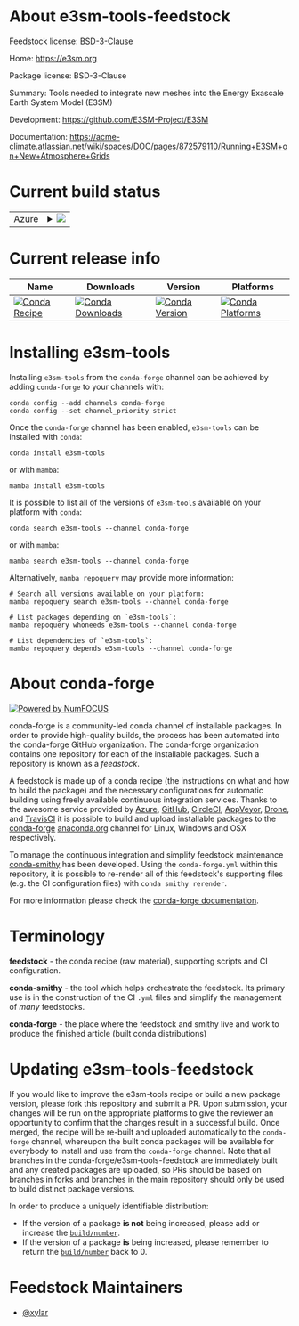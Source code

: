 About e3sm-tools-feedstock
==========================

Feedstock license: [BSD-3-Clause](https://github.com/conda-forge/e3sm-tools-feedstock/blob/main/LICENSE.txt)

Home: https://e3sm.org

Package license: BSD-3-Clause

Summary: Tools needed to integrate new meshes into the Energy Exascale Earth System Model (E3SM)

Development: https://github.com/E3SM-Project/E3SM

Documentation: https://acme-climate.atlassian.net/wiki/spaces/DOC/pages/872579110/Running+E3SM+on+New+Atmosphere+Grids

Current build status
====================


<table>
    
  <tr>
    <td>Azure</td>
    <td>
      <details>
        <summary>
          <a href="https://dev.azure.com/conda-forge/feedstock-builds/_build/latest?definitionId=23231&branchName=main">
            <img src="https://dev.azure.com/conda-forge/feedstock-builds/_apis/build/status/e3sm-tools-feedstock?branchName=main">
          </a>
        </summary>
        <table>
          <thead><tr><th>Variant</th><th>Status</th></tr></thead>
          <tbody><tr>
              <td>linux_64</td>
              <td>
                <a href="https://dev.azure.com/conda-forge/feedstock-builds/_build/latest?definitionId=23231&branchName=main">
                  <img src="https://dev.azure.com/conda-forge/feedstock-builds/_apis/build/status/e3sm-tools-feedstock?branchName=main&jobName=linux&configuration=linux%20linux_64_" alt="variant">
                </a>
              </td>
            </tr>
          </tbody>
        </table>
      </details>
    </td>
  </tr>
</table>

Current release info
====================

| Name | Downloads | Version | Platforms |
| --- | --- | --- | --- |
| [![Conda Recipe](https://img.shields.io/badge/recipe-e3sm--tools-green.svg)](https://anaconda.org/conda-forge/e3sm-tools) | [![Conda Downloads](https://img.shields.io/conda/dn/conda-forge/e3sm-tools.svg)](https://anaconda.org/conda-forge/e3sm-tools) | [![Conda Version](https://img.shields.io/conda/vn/conda-forge/e3sm-tools.svg)](https://anaconda.org/conda-forge/e3sm-tools) | [![Conda Platforms](https://img.shields.io/conda/pn/conda-forge/e3sm-tools.svg)](https://anaconda.org/conda-forge/e3sm-tools) |

Installing e3sm-tools
=====================

Installing `e3sm-tools` from the `conda-forge` channel can be achieved by adding `conda-forge` to your channels with:

```
conda config --add channels conda-forge
conda config --set channel_priority strict
```

Once the `conda-forge` channel has been enabled, `e3sm-tools` can be installed with `conda`:

```
conda install e3sm-tools
```

or with `mamba`:

```
mamba install e3sm-tools
```

It is possible to list all of the versions of `e3sm-tools` available on your platform with `conda`:

```
conda search e3sm-tools --channel conda-forge
```

or with `mamba`:

```
mamba search e3sm-tools --channel conda-forge
```

Alternatively, `mamba repoquery` may provide more information:

```
# Search all versions available on your platform:
mamba repoquery search e3sm-tools --channel conda-forge

# List packages depending on `e3sm-tools`:
mamba repoquery whoneeds e3sm-tools --channel conda-forge

# List dependencies of `e3sm-tools`:
mamba repoquery depends e3sm-tools --channel conda-forge
```


About conda-forge
=================

[![Powered by
NumFOCUS](https://img.shields.io/badge/powered%20by-NumFOCUS-orange.svg?style=flat&colorA=E1523D&colorB=007D8A)](https://numfocus.org)

conda-forge is a community-led conda channel of installable packages.
In order to provide high-quality builds, the process has been automated into the
conda-forge GitHub organization. The conda-forge organization contains one repository
for each of the installable packages. Such a repository is known as a *feedstock*.

A feedstock is made up of a conda recipe (the instructions on what and how to build
the package) and the necessary configurations for automatic building using freely
available continuous integration services. Thanks to the awesome service provided by
[Azure](https://azure.microsoft.com/en-us/services/devops/), [GitHub](https://github.com/),
[CircleCI](https://circleci.com/), [AppVeyor](https://www.appveyor.com/),
[Drone](https://cloud.drone.io/welcome), and [TravisCI](https://travis-ci.com/)
it is possible to build and upload installable packages to the
[conda-forge](https://anaconda.org/conda-forge) [anaconda.org](https://anaconda.org/)
channel for Linux, Windows and OSX respectively.

To manage the continuous integration and simplify feedstock maintenance
[conda-smithy](https://github.com/conda-forge/conda-smithy) has been developed.
Using the ``conda-forge.yml`` within this repository, it is possible to re-render all of
this feedstock's supporting files (e.g. the CI configuration files) with ``conda smithy rerender``.

For more information please check the [conda-forge documentation](https://conda-forge.org/docs/).

Terminology
===========

**feedstock** - the conda recipe (raw material), supporting scripts and CI configuration.

**conda-smithy** - the tool which helps orchestrate the feedstock.
                   Its primary use is in the construction of the CI ``.yml`` files
                   and simplify the management of *many* feedstocks.

**conda-forge** - the place where the feedstock and smithy live and work to
                  produce the finished article (built conda distributions)


Updating e3sm-tools-feedstock
=============================

If you would like to improve the e3sm-tools recipe or build a new
package version, please fork this repository and submit a PR. Upon submission,
your changes will be run on the appropriate platforms to give the reviewer an
opportunity to confirm that the changes result in a successful build. Once
merged, the recipe will be re-built and uploaded automatically to the
`conda-forge` channel, whereupon the built conda packages will be available for
everybody to install and use from the `conda-forge` channel.
Note that all branches in the conda-forge/e3sm-tools-feedstock are
immediately built and any created packages are uploaded, so PRs should be based
on branches in forks and branches in the main repository should only be used to
build distinct package versions.

In order to produce a uniquely identifiable distribution:
 * If the version of a package **is not** being increased, please add or increase
   the [``build/number``](https://docs.conda.io/projects/conda-build/en/latest/resources/define-metadata.html#build-number-and-string).
 * If the version of a package **is** being increased, please remember to return
   the [``build/number``](https://docs.conda.io/projects/conda-build/en/latest/resources/define-metadata.html#build-number-and-string)
   back to 0.

Feedstock Maintainers
=====================

* [@xylar](https://github.com/xylar/)

